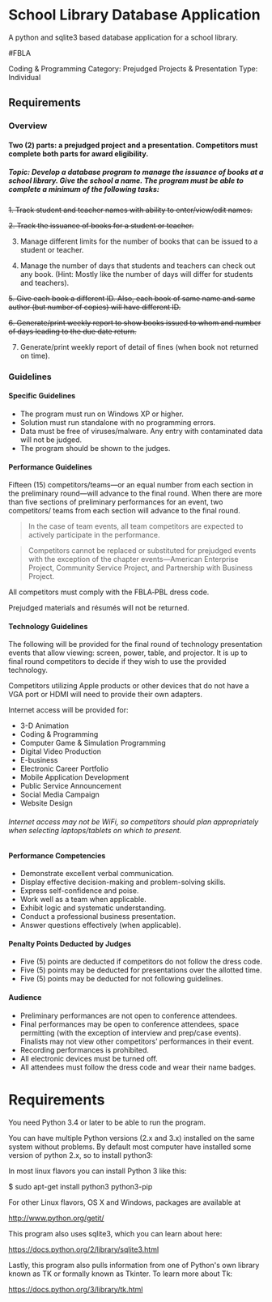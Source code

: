# School Library Database Application
A python and sqlite3 based database application for a school library.

#FBLA  

Coding & Programming
Category: Prejudged Projects & Presentation
Type: Individual

## Requirements

### Overview

#### Two (2) parts: a prejudged project and a presentation. Competitors must complete both parts for award eligibility.

##### Topic: Develop a database program to manage the issuance of books at a school library. Give the school a name. The program must be able to complete a minimum of the following tasks:

~~1. Track student and teacher names with ability to enter/view/edit names.~~

~~2. Track the issuance of books for a student or teacher.~~

3. Manage different limits for the number of books that can be issued to a student or teacher.

4. Manage the number of days that students and teachers can check out any book. (Hint: Mostly like the number of days will differ for students and teachers).

~~5. Give each book a different ID. Also, each book of same name and same author (but number of copies) will have different ID.~~

~~6. Generate/print weekly report to show books issued to whom and number of days leading to the due date return.~~

7. Generate/print weekly report of detail of fines (when book not returned on time).


### Guidelines
#### Specific Guidelines

* The program must run on Windows XP or higher.
* Solution must run standalone with no programming errors.
* Data must be free of viruses/malware. Any entry with contaminated data will not be judged.
* The program should be shown to the judges.

#### Performance Guidelines

Fifteen (15) competitors/teams—or an equal number from each section in the preliminary round—will advance to the final round. When there are more than five sections of preliminary performances for an event, two competitors/ teams from each section will advance to the final round.

> In the case of team events, all team competitors are expected to actively participate in the performance.

> Competitors cannot be replaced or substituted for prejudged events with the exception of the chapter events—American Enterprise Project, Community Service Project, and Partnership with Business Project.

All competitors must comply with the FBLA‑PBL dress code.

Prejudged materials and résumés will not be returned.

#### Technology Guidelines

The following will be provided for the final round of technology presentation events that allow viewing: screen, power, table, and projector. It is up to final round competitors to decide if they wish to use the provided technology.

Competitors utilizing Apple products or other devices that do not have a VGA port or HDMI will need to provide their own adapters.

Internet access will be provided for:
* 3-D Animation
* Coding & Programming
* Computer Game & Simulation Programming
* Digital Video Production
* E-business
* Electronic Career Portfolio
* Mobile Application Development
* Public Service Announcement
* Social Media Campaign
* Website Design

###### Internet access may not be WiFi, so competitors should plan appropriately when selecting laptops/tablets on which to present.

#### Performance Competencies

* Demonstrate excellent verbal communication.
* Display effective decision-making and problem-solving skills.
* Express self-confidence and poise.
* Work well as a team when applicable.
* Exhibit logic and systematic understanding.
* Conduct a professional business presentation.
* Answer questions effectively (when applicable).

#### Penalty Points Deducted by Judges

* Five (5) points are deducted if competitors do not follow the dress code.
* Five (5) points may be deducted for presentations over the allotted time.
* Five (5) points may be deducted for not following guidelines.

#### Audience
* Preliminary performances are not open to conference attendees.
* Final performances may be open to conference attendees, space permitting (with the exception of interview and prep/case events). Finalists may not view other competitors’ performances in their event.
* Recording performances is prohibited.
* All electronic devices must be turned off.
* All attendees must follow the dress code and wear their name badges.

# Requirements
You need Python 3.4 or later to be able to run the program.

You can have multiple Python versions (2.x and 3.x) installed on the same system without problems.
By default most computer have installed some version of python 2.x, so to install python3:

In most linux flavors you can install Python 3 like this:

$ sudo apt-get install python3 python3-pip

For other Linux flavors, OS X and Windows, packages are available at

http://www.python.org/getit/

This program also uses sqlite3, which you can learn about here:

https://docs.python.org/2/library/sqlite3.html

Lastly, this program also pulls information from one of Python's own library known as TK or formally known as Tkinter. To learn more about Tk:

https://docs.python.org/3/library/tk.html
